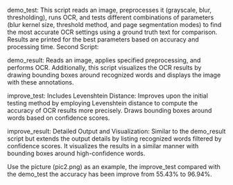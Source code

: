 demo_test:
This script reads an image, preprocesses it (grayscale, blur, thresholding), runs OCR, and tests different combinations of parameters (blur kernel size, threshold method, and page segmentation modes) to find the most accurate OCR settings using a ground truth text for comparison. Results are printed for the best parameters based on accuracy and processing time.
Second Script:

demo_result:
Reads an image, applies specified preprocessing, and performs OCR. Additionally, this script visualizes the OCR results by drawing bounding boxes around recognized words and displays the image with these annotations.

improve_test:
Includes Levenshtein Distance: Improves upon the initial testing method by employing Levenshtein distance to compute the accuracy of OCR results more precisely. Draws bounding boxes around words based on confidence scores.

improve_result:
Detailed Output and Visualization: Similar to the demo_result script but extends the output details by listing recognized words filtered by confidence scores. It visualizes the results in a similar manner with bounding boxes around high-confidence words.

Use the picture (pic2.png) as an example, the improve_test compared with the demo_test the accuracy has been improve from 55.43% to 96.94%.
